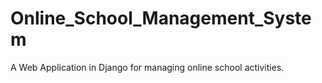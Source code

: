 # Online_School_Management_System
A Web Application in Django for managing online school activities.
